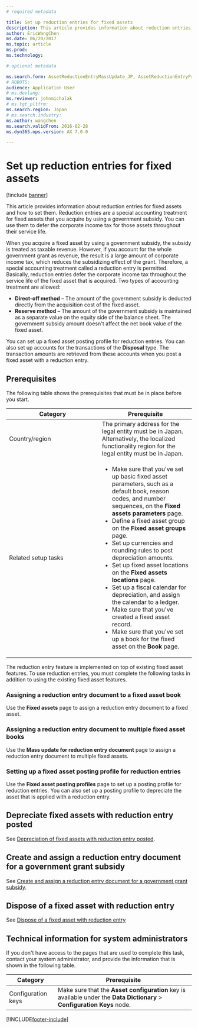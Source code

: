 ```yaml
---
# required metadata

title: Set up reduction entries for fixed assets
description: This article provides information about reduction entries for fixed assets and how to set them up in Microsoft Dynamics 365 Finance. Reduction entries are a special accounting treatment for fixed assets that you acquire by using a government subsidy. You can use them to defer the corporate income tax for those assets throughout their service life. 
author: EricWangChen
ms.date: 06/20/2017
ms.topic: article
ms.prod: 
ms.technology: 

# optional metadata

ms.search.form: AssetReductionEntryMassUpdate_JP, AssetReductionEntryProfile_JP
# ROBOTS: 
audience: Application User
# ms.devlang: 
ms.reviewer: johnmichalak
# ms.tgt_pltfrm: 
ms.search.region: Japan
# ms.search.industry: 
ms.author: wangchen
ms.search.validFrom: 2016-02-28
ms.dyn365.ops.version: AX 7.0.0

---
```


# Set up reduction entries for fixed assets

[!include [banner](../../includes/banner.md)]

This article provides information about reduction entries for fixed assets and how to set them. Reduction entries are a special accounting treatment for fixed assets that you acquire by using a government subsidy. You can use them to defer the corporate income tax for those assets throughout their service life. 

When you acquire a fixed asset by using a government subsidy, the subsidy is treated as taxable revenue. However, if you account for the whole government grant as revenue, the result is a large amount of corporate income tax, which reduces the subsidizing effect of the grant. Therefore, a special accounting treatment called a reduction entry is permitted. Basically, reduction entries defer the corporate income tax throughout the service life of the fixed asset that is acquired. Two types of accounting treatment are allowed:

-   **Direct-off method** – The amount of the government subsidy is deducted directly from the acquisition cost of the fixed asset.
-   **Reserve method** – The amount of the government subsidy is maintained as a separate value on the equity side of the balance sheet. The government subsidy amount doesn't affect the net book value of the fixed asset.

You can set up a fixed asset posting profile for reduction entries. You can also set up accounts for the transactions of the **Disposal** type. The transaction amounts are retrieved from these accounts when you post a fixed asset with a reduction entry.

## Prerequisites
The following table shows the prerequisites that must be in place before you start.

<table>
<colgroup>
<col width="50%" />
<col width="50%" />
</colgroup>
<thead>
<tr class="header">
<th>Category</th>
<th>Prerequisite</th>
</tr>
</thead>
<tbody>
<tr class="odd">
<td>Country/region</td>
<td>The primary address for the legal entity must be in Japan. Alternatively, the localized functionality region for the legal entity must be in Japan.</td>
</tr>
<tr class="even">
<td>Related setup tasks</td>
<td><ul>
<li>Make sure that you&#39;ve set up basic fixed asset parameters, such as a default book, reason codes, and number sequences, on the <strong>Fixed assets parameters</strong> page.</li>
<li>Define a fixed asset group on the <strong>Fixed asset groups</strong> page.</li>
<li>Set up currencies and rounding rules to post depreciation amounts.</li>
<li>Set up fixed asset locations on the <strong>Fixed assets locations</strong> page.</li>
<li>Set up a fiscal calendar for depreciation, and assign the calendar to a ledger.</li>
<li>Make sure that you&#39;ve created a fixed asset record.</li>
<li>Make sure that you&#39;ve set up a book for the fixed asset on the <strong>Book </strong>page.</li>
</ul></td>
</tr>
</tbody>
</table>

The reduction entry feature is implemented on top of existing fixed asset features. To use reduction entries, you must complete the following tasks in addition to using the existing fixed asset features.

### Assigning a reduction entry document to a fixed asset book

Use the **Fixed assets** page to assign a reduction entry document to a fixed asset.

### Assigning a reduction entry document to multiple fixed asset books

Use the **Mass update for reduction entry document** page to assign a reduction entry document to multiple fixed assets.

### Setting up a fixed asset posting profile for reduction entries

Use the **Fixed asset posting profiles** page to set up a posting profile for reduction entries. You can also set up a posting profile to depreciate the asset that is applied with a reduction entry.

## Depreciate fixed assets with reduction entry posted

See [Depreciation of fixed assets with reduction entry posted](depreciation-fixed-assets-reduction-entry-posted.md).

## Create and assign a reduction entry document for a government grant subsidy

See [Create and assign a reduction entry document for a government grant subsidy](create-assign-reduction-document.md).

## Dispose of a fixed asset with reduction entry

See [Dispose of a fixed asset with reduction entry](dispose-fixed-asset-reduction-entry.md)


## Technical information for system administrators
If you don't have access to the pages that are used to complete this task, contact your system administrator, and provide the information that is shown in the following table.

| Category           | Prerequisite                                                                                                                                               |
|--------------------|------------------------------------------------------------------------------------------------------------------------------------------------------------|
| Configuration keys | Make sure that the **Asset configuration** key is available under the **Data Dictionary** &gt; **Configuration Keys** node. |




[!INCLUDE[footer-include](../../../includes/footer-banner.md)]
